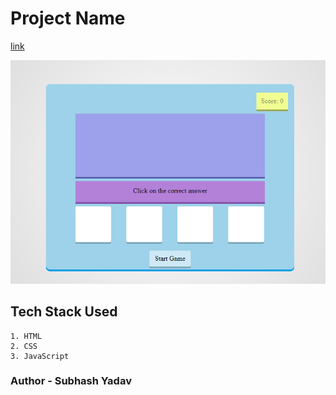 # Project Name 

[link](https://mathematics-game-website.vercel.app/)

![Ss](Screenshot%20(269).png)

## Tech Stack Used
    1. HTML
    2. CSS 
    3. JavaScript

### Author - Subhash Yadav